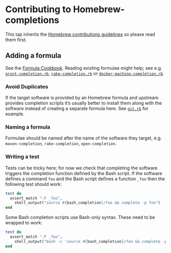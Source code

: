 # Contributing to Homebrew-completions
This tap inherits the [Homebrew contributions guidelines][homebrew-contrib] so
please read them first.

[homebrew-contrib]: https://github.com/Homebrew/homebrew-core/blob/master/CONTRIBUTING.md

## Adding a formula
See the [Formula Cookbook][cookbook]. Reading existing formulae might help; see
e.g. [`grunt-completion.rb`][grunt], [`rake-completion.rb`][rake] or
[`docker-machine-completion.rb`][docker-machine].

[cookbook]: https://github.com/Homebrew/brew/blob/master/docs/Formula-Cookbook.md
[grunt]: https://github.com/Homebrew/homebrew-completions/blob/d7ef214fa291be04e4560886e3d05d7246ef9263/grunt-completion.rb
[rake]: https://github.com/Homebrew/homebrew-completions/blob/d7ef214fa291be04e4560886e3d05d7246ef9263/rake-completion.rb
[docker-machine]: https://github.com/Homebrew/homebrew-completions/blob/9fb2be4a5c2711a005a114ae3aaea66504193201/docker-machine-completion.rb

### Avoid Duplicates
If the target software is provided by an Homebrew formula and upstream provides
completion scripts it’s usually better to install them along with the software
instead of creating a separate formula here. See [`git.rb`][git] for example.

[git]: https://github.com/Homebrew/homebrew/blob/ad955fe0f2eeeb724bb482cfc0c79847989f21ff/Library/Formula/git.rb#L119-L123

### Naming a formula
Formulae should be named after the name of the software they target, e.g.
`maven-completion`, `rake-completion`, `open-completion`.

### Writing a test
Tests can be tricky here; for now we check that completing the software
triggers the completion function defined by the Bash script. If the software
defines a command `foo` and the Bash script defines a function `_foo` then the
following test should work:

```rb
test do
  assert_match "-F _foo",
    shell_output("source #{bash_completion}/foo && complete -p foo")
end
```

Some Bash completion scripts use Bash-only syntax. These need to be wrapped to
work:

```rb
test do
  assert_match "-F _foo",
    shell_output("bash -c 'source #{bash_completion}/foo && complete -p foo'")
end
```
